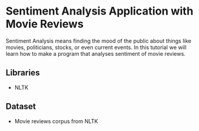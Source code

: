 # Sentiment Analysis Application with Movie Reviews

Sentiment Analysis means finding the mood of the public about things like movies, politicians, stocks, or even current events.
In this tutorial we will learn how to make a program that analyses sentiment of movie reviews.

## Libraries
* NLTK
## Dataset
* Movie reviews corpus from NLTK
